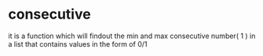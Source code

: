 # consecutive
it is a function which will findout the min and max consecutive number( 1 ) in a list that contains values in the form of 0/1
